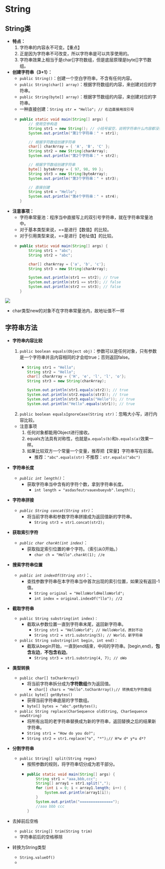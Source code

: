 # String

## String类

* **特点：**
  1. 字符串的内容永不可变。【重点】
  2. 正是因为字符串不可改变，所以字符串是可以共享使用的。
  3. 字符串效果上相当于是char\[\]字符数组，但是底层原理是byte\[\]字节数组。 
* **创建字符串（3+1）：**
  * `public String()`：创建一个空白字符串，不含有任何内容。
  * `public String(char[] array)`：根据字符数组的内容，来创建对应的字符串。
  * `public String(byte[] array)`：根据字节数组的内容，来创建对应的字符串。
  * 一种直接创建：`String str = "Hello"; // 右边直接用双引号`
  * ```java
    public static void main(String[] args) {
        // 使用空参构造
        String str1 = new String(); // 小括号留空，说明字符串什么内容都没有。
        System.out.println("第1个字符串：" + str1);
    
        // 根据字符数组创建字符串
        char[] charArray = { 'A', 'B', 'C' };
        String str2 = new String(charArray);
        System.out.println("第2个字符串：" + str2);
    
        // 根据字节数组创建字符串
        byte[] byteArray = { 97, 98, 99 };
        String str3 = new String(byteArray);
        System.out.println("第3个字符串：" + str3);
    
        // 直接创建
        String str4 = "Hello";
        System.out.println("第4个字符串：" + str4);
    }
    ```
* **注意事项：**
  * 字符串常量池：程序当中直接写上的双引号字符串，就在字符串常量池中。
  * 对于基本类型来说，==是进行【数值】的比较。
  * 对于引用类型来说，==是进行【地址值】的比较。
  * ```java
    public static void main(String[] args) {
        String str1 = "abc";
        String str2 = "abc";
    
        char[] charArray = {'a', 'b', 'c'};
        String str3 = new String(charArray);
    
        System.out.println(str1 == str2); // true
        System.out.println(str1 == str3); // false
        System.out.println(str2 == str3); // false
    }
    ```

![](../../.gitbook/assets/01-zi-fu-chuan-de-chang-liang-chi-.png)

* char类型new的对象不在字符串常量池内，故地址值不一样

## 字符串方法

* **字符串内容比较** 
  1. `public boolean equals(Object obj)`：参数可以是任何对象，只有参数是一个字符串并且内容相同的才会给true；否则返回false。
     * ```java
       String str1 = "Hello";
       String str2 = "Hello";
       char[] charArray = {'H', 'e', 'l', 'l', 'o'};
       String str3 = new String(charArray);

       System.out.println(str1.equals(str2)); // true
       System.out.println(str2.equals(str3)); // true
       System.out.println(str3.equals("Hello")); // true
       System.out.println("Hello".equals(str1)); // true
       ```
  2. `public boolean equalsIgnoreCase(String str)`：忽略大小写，进行内容比较。 

  * 注意事项
    1. 任何对象都能用Object进行接收。
    2. equals方法具有对称性，也就是`a.equals(b)`和`b.equals(a)`效果一样。
    3. 如果比较双方一个常量一个变量，推荐把【常量】字符串写在前面。
       * 推荐：`"abc".equals(str)` 不推荐：`str.equals("abc")`
* **字符串长度**
  * _`public int length()`_：
    * 获取字符串当中含有的字符个数，拿到字符串长度。
      * `int length = "asdasfeutrvauevbueyvb".length();` 
* **字符串拼接**
  * _`public String concat(String str)`_：
    * 将当前字符串和参数字符串拼接成为返回值新的字符串。
      * `String str3 = str1.concat(str2);` 
* **获取索引字符**
  * _`public char charAt(int index)`_：
    * 获取指定索引位置的单个字符。（索引从0开始。）
      * `char ch = "Hello".charAt(1); //e` 
* **搜索字符串位置**
  * _`public int indexOf(String str)`_：、
    * 查找参数字符串在本字符串当中首次出现的索引位置，如果没有返回-1值。
      * `String original = "HelloWorldHelloWorld";` 
      * `int index = original.indexOf("llo"); //2`  
* **截取字符串**
  * `public String substring(int index)：`
    * 截取从参数位置一直到字符串末尾，返回新字符串。
      * `String str1 = "HelloWorld"; // HelloWorld，原封不动`
      * `String str2 = str1.substring(5); // World，新字符串` 
  * `public String substring(int begin, int end)：`
    * 截取从begin开始，一直到end结束，中间的字符串。\[begin,end\)，**包含左边**，**不包含右边**。
      * `String str3 = str1.substring(4, 7); // oWo` 
* **类型转换**
  * `public char[] toCharArray()`
    * 将当前字符串拆分成为**字符数组**作为返回值。
      * `char[] chars = "Hello".toCharArray();// 转换成为字符数组`
  * `public byte[] getBytes()`
    * 获得当前字符串底层的字节数组。
    * `byte[] bytes = "abc".getBytes();` 
  * `public String replace(CharSequence oldString, CharSequence newString)`
    *  将所有出现的老字符串替换成为新的字符串，返回替换之后的结果新字符串。
    * `String str1 = "How do you do?";` 
    * `String str2 = str1.replace("o", "*");// H*w d* y*u d*?`
* **分割字符串**
  * `public String[] split(String regex)`
    * 按照参数的规则，将字符串切分成为若干部分。
    * ```java
      public static void main(String[] args) {
          String str1 = "aaa,bbb,ccc";
          String[] array1 = str1.split(",");
          for (int i = 0; i < array1.length; i++) {
              System.out.println(array1[i]);
          }
          System.out.println("===============");
          //aaa bbb ccc
      }
      ```
* 去掉前后空格
  * `public String[] trim(String trim)`
  * 字符串前后的空格移除 
* 转换为String类型
  * `String.valueOf()` 
  * 



